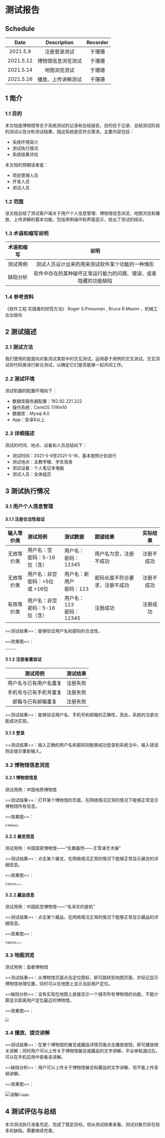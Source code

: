# 测试报告

## Schedule

|   Date    |    Description     | Recorder |
| :-------: | :----------------: | :------: |
| 2021.5.9  |    注册登录测试    |  于珊珊  |
| 2021.5.12 | 博物馆信息浏览测试 |  于珊珊  |
| 2021.5.14 |    地图浏览测试    |  于珊珊  |
| 2021.5.16 | 播放、上传讲解测试 |  于珊珊  |



## 1 简介

### 1.1 目的

本文档是博物馆导览子系统测试的记录和总结报告，目的在于记录、总结测试阶段的测试以及分析测试结果，描述系统是否符合需求。主要内容包括：

- 系统环境简介
- 测试执行情况
- 系统结果评估

本文档的预期读者是：

- 项目管理人员
- 开发人员
- 测试人员

### 1.2 范围

该文档总结了测试客户端关于用户个人信息管理、博物馆信息浏览、地图浏览和播放、上传讲解的基本功能，包括用例操作和界面显示，给出了测试的结论。

### 1.3 术语和缩写说明

| 术语和缩写 |                             说明                             |
| :--------: | :----------------------------------------------------------: |
|  测试用例  |       测试人员设计出来的用来测试软件某个功能的一种情形       |
|  缺陷分析  | 软件中存在的某种破坏正常运行能力的问题、错误，或者隐藏的功能缺陷 |

### 1.4 参考资料

《软件工程 实践者的研究方法》 Roger S.Pressman , Bruce R.Maxim ，机械工业出版社





## 2 测试描述

### 2.1 测试方法

我们使用的是面向对象测试类型中的交互测试，运用基于用例的交互测试。交互测试将代码类进行联合测试，以确定它们是否能够一起共同工作。 

### 2.2 测试环境

测试机器的配置环境如下：

- 数据库服务器配置：182.92.221.222
- 操作系统：CentOS 7/Win10
- 数据库：Mysql 8.0
- App：安卓8以上

### 2.3 详细描述

测试的时间、地点、设备和人员总结如下：

- 测试时间：2021-5-9至2021-5-16，基本按照计划进行
- 测试地点：主教学楼、学生宿舍
- 测试设备：个人笔记本电脑
- 测试人员：全体组员



## 3 测试执行情况

### 3.1 用户个人信息管理

#### 3.1.1 注册合法性验证

| 输入等价类 | 测试用例                              | 测试数据                      | 期望结果                       |  实际结果  |
| :--------: | :------------------------------------ | :---------------------------- | :----------------------------- | :--------: |
| 无效等价类 | 用户名：空<br />密码：5-16位（含）    | 用户名：<br />密码：12345     | 用户名为空，注册不成功         | 注册不成功 |
| 无效等价类 | 用户名：非空<br />密码：<5位 或 >16位 | 用户名：新用户<br />密码：123 | 密码长度不符合要求，注册不成功 | 注册不成功 |
| 有效等价类 | 用户名：非空<br />密码：5-16位（含）  | 用户名：123<br />密码：12345  | 注册成功                       |  注册成功  |

==测试结果==：能够验证用户名和密码的合法性。

==效果图==：

<img src="png注册不成功1.png" alt="注册不成功1" style="zoom:20%;" /><img src="png注册不成功2.png" alt="注册不成功2" style="zoom:20%;" /> 

#### 3.1.2 注册查重验证

|        测试用例        | 测试结果 |
| :--------------------: | :------: |
| 用户名与已有用户名重复 | 注册失败 |
| 手机号与已有手机号重复 | 注册失败 |
|   邮箱与已有邮箱重复   | 注册失败 |

==测试结果==：能够验证用户名、手机号和邮箱的正确性，至此，系统的注册功能成功实现。

#### 3.1.3 登录

==测试结果==：输入正确的用户名和密码则能够成功登录到系统当中，输入错误则会提示重新输入。



### 3.2 博物馆信息浏览

#### 3.2.1 博物馆信息

测试用例：中国地质博物馆

==测试结果==：打开某个博物馆的页面，在网络情况正常的情况下能够正常显示博物馆所有信息。

==效果图==：

<img src="png博物馆信息-1622366307171.png" alt="博物馆信息" style="zoom:50%;" />

#### 3.2.2 展览信息

测试用例：中国国家博物馆——“生趣盎然——王雪涛艺术展”

==测试结果==：点击某个展览，在网络情况正常的情况下能够正常显示展览的详细信息。

==效果图==：

<img src="png展览信息-1622366347445.png" alt="展览信息" style="zoom:50%;" /><img src="png展览信息2-1622366467874.png" alt="展览信息2" style="zoom:25%;" />

#### 3.2.2 藏品信息

测试用例：中国航空博物馆——“毛泽东的座机”

==测试结果==：点击某个藏品，在网络情况正常的情况下能够正常显示藏品的详细信息。

==效果图==：

<img src="png藏品信息-1622366497457.png" alt="藏品信息" style="zoom:50%;" /><img src="png藏品信息2-1622366510210.png" alt="藏品信息2" style="zoom:23.5%;" />



### 3.3 地图浏览

测试用例：首都博物馆

==测试结果==：从博物馆页面点击定位图标，即可跳转到地图页面，并标记显示博物馆地理位置，同时可以在地图上显示当前用户定位。

==缺陷分析==：没有实现在地图上直接显示一个城市所有博物馆的功能，不能计算显示距离用户定位最近的博物馆。

==效果图==：

<img src="png地图2.png" style="zoom:80%;" />



### 3.4 播放、提交讲解

==测试结果==：在某个博物馆的展览或藏品详情页面点击播放按钮，即可播放相关讲解；同时用户可以上传关于博物馆展览或藏品的文字讲解，平台审核通过后，可以在手机应用中查看该讲解。

==缺陷分析==：用户可以上传关于博物馆展览和藏品的文字讲解，但不能上传音频讲解。

==效果图==：

![讲解](png讲解-1622365944777.png)<img src="png讲解2.png" alt="讲解2" style="zoom:67%;" />



## 4 测试评估与总结

本次测试执行准备充足，完成了既定目标。但从测试结果来看，测试对象仍存在较多的缺陷，需要继续完善。
